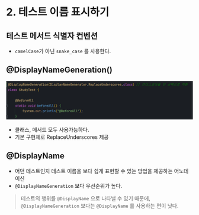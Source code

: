 # 2. 테스트 이름 표시하기

## 테스트 메서드 식별자 컨벤션

- `camelCase`가 아닌 `snake_case` 를 사용한다.

## @DisplayNameGeneration()

![img_1.png](../images/img_1.png)


- 클래스, 메서드 모두 사용가능하다.
- 기본 구현체로 ReplaceUnderscores 제공

## @DisplayName

- 어던 테스트인지 테스트 이름을 보다 쉽게 표현할 수 있는 방법을 제공하는 어노테이션
- `@DisplayNameGeneration` 보다 우선순위가 높다.

> 테스트의 행위를 `@DisplayName` 으로 나타낼 수 있기 때문에, `@DisplayNameGeneration` 보다는 `@DisplayName` 를 사용하는 편이 낫다.
